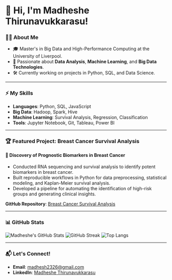 # 👋 Hi, I'm Madheshe Thirunavukkarasu!

### 👨‍💻 About Me
- 🎓 Master's in Big Data and High-Performance Computing at the University of Liverpool.
- 🌟 Passionate about **Data Analysis**, **Machine Learning**, and **Big Data Technologies**.
- 🛠️ Currently working on projects in Python, SQL, and Data Science.

---

### ⚡ My Skills
- **Languages**: Python, SQL, JavaScript
- **Big Data**: Hadoop, Spark, Hive
- **Machine Learning**: Survival Analysis, Regression, Classification
- **Tools**: Jupyter Notebook, Git, Tableau, Power BI

---

### 🏆 Featured Project: Breast Cancer Survival Analysis
#### 🔹 **Discovery of Prognostic Biomarkers in Breast Cancer**
- Conducted RNA sequencing and survival analysis to identify potent biomarkers in breast cancer.
- Built reproducible workflows in Python for data preprocessing, statistical modeling, and Kaplan-Meier survival analysis.
- Developed a pipeline for automating the identification of high-risk groups and generating clinical insights.

**GitHub Repository**: [Breast Cancer Survival Analysis](https://github.com/madhesh23/breast-cancer-survival-analysis)

---

### 📊 GitHub Stats
![Madheshe's GitHub Stats](https://github-readme-stats.vercel.app/api?username=madhesh23&show_icons=true&theme=radical)
![GitHub Streak](https://github-readme-streak-stats.herokuapp.com/?user=madhesh23&theme=radical)
![Top Langs](https://github-readme-stats.vercel.app/api/top-langs/?username=madhesh23&layout=compact&theme=radical)

---

### 📬 Let's Connect!
- **Email**: madhesh2326@gmail.com
- **LinkedIn**: [Madheshe Thirunavukkarasu](https://www.linkedin.com/in/madheshethirunavukkarasu/)
